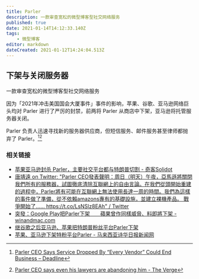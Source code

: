 ```yaml
---
title: Parler
description: 一款审查宽松的微型博客型社交网络服务
published: true
date: 2021-01-14T14:12:33.140Z
tags:
    - 微型博客
editor: markdown
dateCreated: 2021-01-12T14:24:04.513Z
---
```


## 下架与关闭服务器

一款审查宽松的微型博客型社交网络服务

因为「2021年冲击美国国会大厦事件」事件的影响，苹果、谷歌、亚马逊网络巨头均对 Parler 进行了严厉的封禁，前两将 Parler 从商店中下架，亚马逊将托管服务器关闭。

Parler 负责人迅速寻找新的服务器供应商，但短信服务、邮件服务甚至律师都抛弃了 Parler。[^pis_ceo_say][^pis_ceo_say2]

[^pis_ceo_say]: [Parler CEO Says Service Dropped By “Every Vendor” Could End Business – Deadline](https://web.archive.org/web/20210113040749/https://deadline.com/2021/01/parler-ceo-says-service-dropped-by-every-vendor-and-could-end-the-company-1234670607/)

[^pis_ceo_say2]: [Parler CEO says even his lawyers are abandoning him - The Verge](https://web.archive.org/web/20210113000834/https://www.theverge.com/2021/1/10/22223956/parler-ceo-john-matze-lawyers-vendors-abandoning)

### 相关链接

+ [苹果亚马逊封杀 Parler，主要社交平台都与特朗普切割 - 奇客Solidot](https://web.archive.org/web/20210112140003/https://www.solidot.org/story?sid=66615)
+ [唐靖遠 on Twitter: "Parler CEO發表聲明：周日（明天）午夜，亞馬遜將關閉我們所有的服務器，試圖徹底清除互聯網上的自由言論。在我們從頭開始重建的過程中，Parler將有可能在互聯網上無法使用長達一周的時間。我們為這樣的事件做了準備，從不依賴amazons專有的基礎設施，並建立裸機產品。 戰爭開始了…… https://t.co/LsNSlz8EAh" / Twitter](https://archive.is/rFafm "https://twitter.com/tangjingyuan99/status/1348099653489876992")
+ [突發：Google Play把Parler下架　　蘋果曾作同樣威脅、料即將下架 - winandmac.com](https://web.archive.org/web/20210109020804/https://www.winandmac.com/2021/01/google-play-app-store-removes-parler-apple-would-do-the-same-soon/)
+ [继谷歌之后亚马逊、苹果把特朗普粉丝平台Parler下架](https://web.archive.org/web/20210110164845/https://www.voachinese.com/a/amazon-pushes-parler-offline-after-capitol-attack/5731890.html)
+ [苹果、亚马逊下架特粉平台Parler - 马来西亚诗华日报新闻网](https://web.archive.org/web/20210112141732/https://news.seehua.com/?p=648432)
